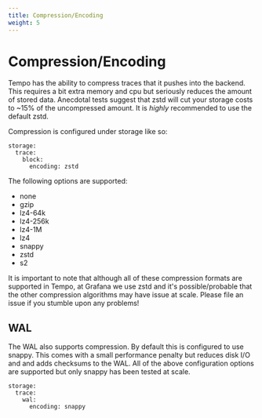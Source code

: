 ```yaml
---
title: Compression/Encoding
weight: 5
---
```


# Compression/Encoding

Tempo has the ability to compress traces that it pushes into the backend. This requires a bit extra
memory and cpu but seriously reduces the amount of stored data.  Anecdotal tests suggest that zstd will
cut your storage costs to ~15% of the uncompressed amount.  It is _highly_ recommended to use the
default zstd.

Compression is configured under storage like so:

```
storage:
  trace:
    block:
      encoding: zstd
```

The following options are supported:

- none
- gzip
- lz4-64k
- lz4-256k
- lz4-1M
- lz4
- snappy
- zstd
- s2

It is important to note that although all of these compression formats are supported in Tempo, at Grafana
we use zstd and it's possible/probable that the other compression algorithms may have issue at scale.  Please 
file an issue if you stumble upon any problems!

## WAL

The WAL also supports compression. By default this is configured to use snappy. This comes with a small performance
penalty but reduces disk I/O and and adds checksums to the WAL. All of the above configuration options are supported
but only snappy has been tested at scale.

```
storage:
  trace:
    wal:
      encoding: snappy
```
